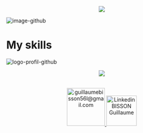 <p  align="center">
  <img src="https://api.visitorbadge.io/api/VisitorHit?user=estruyf&repo=github-visitors-badge&countColor=%237B1E7A"/>
</p>


![image-github](https://user-images.githubusercontent.com/79690181/143508591-30628af0-9ae3-4cc4-b623-e08d0f8cd982.gif)


# My skills
![logo-profil-github](https://user-images.githubusercontent.com/79690181/142406791-d55d3538-de63-4191-9d6f-465a994be51e.png)



<p align="center">
   <img align="center" src="https://github-readme-stats.vercel.app/api?username=yourGithubUsername" />
</p>



<p align="center">
  <br/>
  <a href="mailto:guillaumebisson56@gmail.com?subject=Bonjour!">
  <img alt="guillaumebisson56l@gmail.com" height="100px" width="100px" src="https://encrypted-tbn0.gstatic.com/images?q=tbn:ANd9GcSlU9lQvRchXF7sWWM_W1Udd7-1_TRJponE4w&usqp=CAU" />
  </a>
  <a href="https://www.linkedin.com/in/guillaume-bisson-323067212/">
    <img alt="Linkedin BISSON Guillaume"  width="80px" src="https://upload.wikimedia.org/wikipedia/commons/thumb/c/ca/LinkedIn_logo_initials.png/600px-    LinkedIn_logo_initials.png" />
  </a>
</p>
